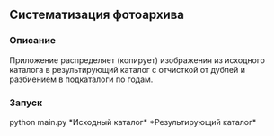 ## Систематизация фотоархива

### Описание
Приложение распределяет (копирует) изображения
из исходного каталога в результирующий каталог
с отчисткой от дублей и разбиением в подкаталоги по годам.

### Запуск
python main.py \*Исходный каталог\* \*Результирующий каталог\* 